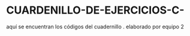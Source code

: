 # CUARDENILLO-DE-EJERCICIOS-C-
aquí se encuentran los códigos del cuadernillo   .                                                                                                             elaborado por equipo 2          
